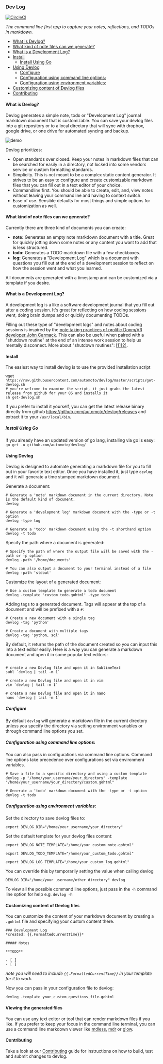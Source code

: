 ### Dev Log
[![CircleCI](https://circleci.com/gh/automoto/devlog.svg?style=svg)](https://circleci.com/gh/automoto/devlog)

*The command line first app to capture your notes, reflections, and TODOs in markdown.*

<!-- toc -->

* [What is Devlog?](#what-is-devlog)
* [What kind of note files can we generate?](#what-kind-of-note-files-can-we-generate)
* [What is a Development Log?](#what-is-a-development-log)
* [Install](#install)
  * [Install Using Go](#install-using-go)
* [Using Devlog](#using-devlog)
  * [Configure](#configure)
  * [Configuration using command line options:](#configuration-using-command-line-options)
  * [Configuration using environment variables:](#configuration-using-environment-variables)
* [Customizing content of Devlog files](#customizing-content-of-devlog-files)
* [Contributing](#contributing)

<!-- tocstop -->

#### What is Devlog?

Devlog generates a simple note, todo or "Development Log" journal markdown document that is customizable. You can save your devlog files into a git repository or to a local directory that will sync with dropbox, google drive, or one drive for automated syncing and backup.

![demo](static/devlog8.gif)

Devlog prioritizes:
- Open standards over closed. Keep your notes in markdown files that can be searched for easily in a directory, not locked into some vendors service or custom formatting standards.
- Simplicity. This is not meant to be a complex static content generator. It strives to be an easy to configure and create customizable markdown files that you can fill out in a text editor of your choice.
- Commandline first. You should be able to create, edit, and, view notes without leaving your commandline and having to context switch.
- Ease of use. Sensible defaults for most things and simple options for customization as well.

#### What kind of note files can we generate?

Currently there are three kind of documents you can create:
- **note:** Generates an empty note markdown document with a title. Great for quickly jotting down some notes or any content you want to add that is less structured.
- **todo:** Generates a TODO markdown file with a few checkboxes.
- **log:** Generates a "Development Log" which is a document with questions you fill out at the end of a development session to reflect on how the session went and what you learned.

All documents are generated with a timestamp and can be customized via a template if you desire.

#### What is a Development Log?

A development log is a like a software development journal that you fill out after a coding session. It's great for reflecting on how coding sessions went, doing brain dumps and or quickly documenting TODOs.

Filling out these type of "development logs" and notes about coding sessions is inspired by the [note taking practices of prolific Doom/VR developer John Carmack](https://news.ycombinator.com/item?id=12575501). This can also be useful when paired with a "shutdown routine" at the end of an intense work session to help us mentally disconnect. More about "shutdown routines": [[1]](https://www.calnewport.com/blog/2009/06/08/drastically-reduce-stress-with-a-work-shutdown-ritual/)[[2]](https://www.calnewport.com/blog/2012/08/02/work-less-to-work-better-my-experiments-with-shutdown-routines/).

#### Install
The easiest way to install devlog is to use the provided installation script
```shell
wget https://raw.githubusercontent.com/automoto/devlog/master/scripts/get-devlog.sh
# you're welcome to examine the script, it just grabs the latest release from github for your OS and installs it
sh get-devlog.sh
```

If you prefer to install it yourself, you can get the latest release binary directly from github https://github.com/automoto/devlog/releases and extract it to your `/usr/local/bin`.

##### Install Using Go

If you already have an updated version of go lang, installing via go is easy:
`go get -u github.com/automoto/devlog/`


#### Using Devlog

Devlog is designed to automate generating a markdown file for you to fill out in your favorite text editor. Once you have installed it, just type `devlog` and it will generate a time stamped markdown document.

Generate a document:
```shell
# Generate a 'note' markdown document in the current directory. Note is the default kind of document.
devlog

# Generate a 'development log' markdown document with the -type or -t option
devlog -type log

# Generate a 'todo' markdown document using the -t shorthand option
devlog -t todo
```

Specify the path where a document is generated:
```shell
# Specify the path of where the output file will be saved with the -path or -p option
devlog -path '/home/documents'

# You can also output a document to your terminal instead of a file
devlog -path 'stdout'
```

Customize the layout of a generated document:
```shell
# Use a custom template to generate a todo document
devlog -template 'custom_todo.gohtml' -type todo

```

Adding tags to a generated document. Tags will appear at the top of a document and will be prefixed with a `#`:
``` shell
# Create a new document with a single tag
devlog -tag 'python'

# Create a document with multiple tags
devlog -tag 'python, sql'
```

By default, it returns the path of the document created so you can input this into a text editor easily. Here is a way you can generate a markdown document and open it in some popular text editors:

```shell

# create a new Devlog file and open it in SublimeText
subl `devlog | tail -n 1`

# create a new Devlog file and open it in vim
vim `devlog | tail -n 1`

# create a new Devlog file and open it in nano
nano `devlog | tail -n 1`
```

##### Configure
By default `devlog` will generate a markdown file in the current directory unless you specify the directory via setting environment variables or through command line options you set.

##### Configuration using command line options:

You can also pass in configurations via command line options. Command line options take precedence over configurations set via environment variables.
```shell
# Save a file to a specific directory and using a custom template
devlog -p "/home/your_username/your_directory" -template "/home/your_username/your_directory/custom.gohtml"

# Generate a 'todo' markdown document with the -type or -t option
devlog -t todo
```

##### Configuration using environment variables:

Set the directory to save devlog files to:
```shell
export DEVLOG_DIR="/home/your_username/your_directory"
```

Set the default template for your devlog files content:
```shell
export DEVLOG_NOTE_TEMPLATE="/home/your_custom_note.gohtml"

export DEVLOG_TODO_TEMPLATE="/home/your_custom_todo.gohtml"

export DEVLOG_LOG_TEMPLATE="/home/your_custom_log.gohtml"
```

You can override this by temporarily setting the value when calling devlog

```shell
DEVLOG_DIR="/home/your_username/other_directory" devlog
```

To view all the possible command line options, just pass in the `-h` command line option for help e.g. `devlog -h` 

#### Customizing content of Devlog files
You can customize the content of your markdown document by creating a `.gohtml` file and specifying your custom content there.
```gohtml
### Development Log
*created: {{.FormattedCurrentTime}}*

##### Notes

**TODO**

- [ ]
- [ ]
```
*note you will need to include `{{.FormattedCurrentTime}}` in your template for it to work.*

Now you can pass in your configuration file to devlog:
```
devlog -template your_custom_questions_file.gohtml
```

#### Viewing the generated files
You can use any text editor or tool that can render markdown files if you like. If you prefer to keep your focus in the command line terminal,
 you can use a command line markdown viewer like [mdless](https://github.com/ttscoff/mdless), [mdr](https://github.com/MichaelMure/mdr/) or [glow](https://github.com/charmbracelet/glow).

#### Contributing
Take a look at our [Contributing](CONTRIBUTING.md) guide for instructions on how to build, test and submit changes to devlog.
